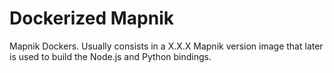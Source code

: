 # Dockerized Mapnik

Mapnik Dockers. Usually consists in a X.X.X Mapnik version image that later is used to build the Node.js and Python bindings.

